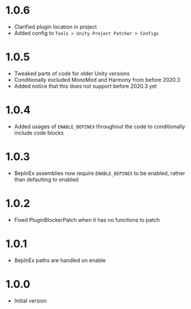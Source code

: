 ﻿# 1.0.6

- Clarified plugin location in project
- Added config to `Tools > Unity Project Patcher > Configs`

# 1.0.5

- Tweaked parts of code for older Unity versions
- Conditionally excluded MonoMod and Harmony from before 2020.3
- Added notice that this does not support before 2020.3 yet

# 1.0.4

- Added usages of `ENABLE_BEPINEX` throughout the code to conditionally include code blocks

# 1.0.3

- BepInEx assemblies now require `ENABLE_BEPINEX` to be enabled, rather than defaulting to enabled

# 1.0.2

- Fixed PluginBlockerPatch when it has no functions to patch

# 1.0.1

- BepInEx paths are handled on enable

# 1.0.0

- Initial version